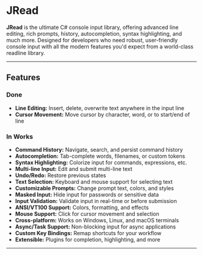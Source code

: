 # JRead

**JRead** is the ultimate C# console input library, offering advanced line editing, rich prompts, history, autocompletion, syntax highlighting, and much more. Designed for developers who need robust, user-friendly console input with all the modern features you'd expect from a world-class readline library.

---

## Features

### Done

- **Line Editing:** Insert, delete, overwrite text anywhere in the input line
- **Cursor Movement:** Move cursor by character, word, or to start/end of line

### In Works

- **Command History:** Navigate, search, and persist command history
- **Autocompletion:** Tab-complete words, filenames, or custom tokens 
- **Syntax Highlighting:** Colorize input for commands, expressions, etc.
- **Multi-line Input:** Edit and submit multi-line text
- **Undo/Redo:** Restore previous states
- **Text Selection:** Keyboard and mouse support for selecting text
- **Customizable Prompts:** Change prompt text, colors, and styles
- **Masked Input:** Hide input for passwords or sensitive data
- **Input Validation:** Validate input in real-time or before submission
- **ANSI/VT100 Support:** Colors, formatting, and effects
- **Mouse Support:** Click for cursor movement and selection
- **Cross-platform:** Works on Windows, Linux, and macOS terminals
- **Async/Task Support:** Non-blocking input for async applications
- **Custom Key Bindings:** Remap shortcuts for your workflow
- **Extensible:** Plugins for completion, highlighting, and more

---
